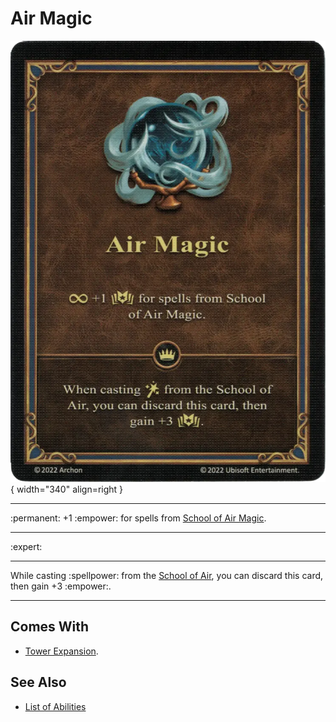 # Air Magic

![Ambassador's Sash](../assets/skills-air_magic.webp){ width="340" align=right }
___
:permanent: +1 :empower: for spells from [School of Air Magic](../spells/school_of_air_magic.md).
___
:expert:
___
While casting :spellpower: from the [School of Air](../spells/school_of_air_magic.md), you can discard this card, then gain +3 :empower:.
___


## Comes With

- [Tower Expansion](../content.md).


## See Also

- [List of Abilities](../abilities.md)
